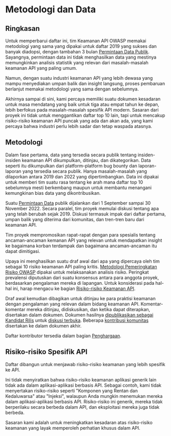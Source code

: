# Metodologi dan Data

## Ringkasan

Untuk memperbarui daftar ini, tim Keamanan API OWASP memakai metodologi yang
sama yang dipakai untuk daftar 2019 yang sukses dan banyak diadopsi, dengan
tambahan 3 bulan [Permintaan Data Publik][1]. Sayangnya, permintaan data ini
tidak menghasilkan data yang mestinya memungkinkan analisis statistik yang
relevan dari masalah-masalah keamanan API yang paling umum.

Namun, dengan suatu industri keamanan API yang lebih dewasa yang mampu
menyediakan umpan balik dan insight langsung, proses pembaruan berlanjut
memakai metodologi yang sama dengan sebelumnya.

Akhirnya sampai di sini, kami percaya memiliki suatu dokumen kesadaran untuk
masa mendatang yang baik untuk tiga atau empat tahun ke depan, lebih berfokus
pada masalah-masalah spesifik API modern. Sasaran dari proyek ini tidak untuk
menggantikan daftar top 10 lain, tapi untuk mencakup risiko-risiko keamanan
API puncak yang ada dan akan ada, yang kami percaya bahwa industri perlu
lebih sadar dan tetap waspada atasnya.

## Metodologi

Dalam fase pertama, data yang tersedia secara publik tentang
insiden-insiden keamanan API dikumpulkan, ditinjau, dan dikategorikan. Data
seperti itu dikumpulkan dari platform-platform bug bounty dan laporan-laporan
yang tersedia secara publik. Hanya masalah-masalah yang dilaporkan antara 2019
dan 2022 yang dipertimbangkan. Data ini dipakai untuk memberi tim suatu
rasa tentang ke arah mana daftar top 10 sebelumnya mesti berkembang maupun
untuk membantu menangani kemungkinan bias data yang dikontribusikan.

Suatu [Permintaan Data][1] publik dijalankan dari 1 September sampai 30
November 2022. Secara paralel, tim proyek memulai diskusi tentang apa yang
telah berubah sejak 2019. Diskusi termasuk impak dari daftar pertama, umpan
balik yang diterima dari komunitas, dan tren-tren baru dari keamanan API.

Tim proyek mempromosikan rapat-rapat dengan para spesialis tentang
ancaman-ancaman kemanan API yang relevan untuk mendapatkan insight ke bagaimana
korban terdampak dan bagaimana ancaman-ancaman itu dapat dimitigasi.

Upaya ini menghasilkan suatu draf awal dari apa yang dipercaya oleh tim
sebagai 10 risiko keamanan API paling kritis. [Metodologi Pemeringkatan Risiko OWASP][2]
dipakai untuk melaksanakan analisis risiko. Peringkat prevalensi diputuskan
dari suatu konsensus antara para anggota proyek, berdasarkan pengalaman
mereka di lapangan. Untuk konsiderasi pada hal-hal ini, harap mengacu ke
bagian [Risiko-risiko Keamanan API][3].

Draf awal kemudian dibagikan untuk ditinjau ke para praktisi keamanan dengan
pengalaman yang relevan dalam bidang keamanan API. Komentar-komentar mereka
ditinjau, didiskusikan, dan ketika dapat diterapkan, disertakan dalam dokumen.
Dokumen hasilnya [dipublikasikan sebagai Kandidat Rilis][4] untuk 
[diskusi terbuka][5]. Beberapa [kontribusi komunitas][6] disertakan ke dalam
dokumen akhir.

Daftar kontributor tersedia dalam bagian [Penghargaan][7].

## Risiko-risiko Spesifik API

Daftar dibangun untuk menjawab risiko-risiko keamanan yang lebih spesifik
ke API.

Ini tidak menyiratkan bahwa risiko-risiko keamanan aplikasi generik lain tidak
ada dalam aplikasi-aplikasi berbasis API. Sebagai contoh, kami tidak
menyertakan risiko-risiko seperti "Komponen yang Rentan dan Kedaluwarsa" atau
"Injeksi", walaupun Anda mungkin menemukan mereka dalam aplikasi-aplikasi
berbasis API. Risiko-risiko ini generik, mereka tidak berperilaku secara
berbeda dalam API, dan eksploitasi mereka juga tidak berbeda.

Sasaran kami adalah untuk meningkatkan kesadaran atas risiko-risiko keamanan
yang layak memperoleh perhatian khusus dalam API.

[1]: https://owasp.org/www-project-api-security/announcements/cfd/2022/
[2]: https://www.owasp.org/index.php/OWASP_Risk_Rating_Methodology
[3]: ./0x10-api-security-risks.md
[4]: https://owasp.org/www-project-api-security/announcements/2023/02/api-top10-2023rc
[5]: https://github.com/OWASP/API-Security/issues?q=is%3Aissue+label%3A2023RC
[6]: https://github.com/OWASP/API-Security/pulls?q=is%3Apr+label%3A2023RC
[7]: ./0xd1-acknowledgments.md
